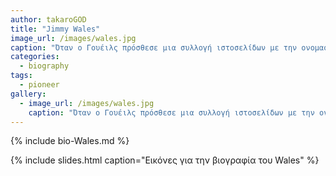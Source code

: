 ```yaml
---
author: takaroGOD
title: "Jimmy Wales"
image_url: /images/wales.jpg
caption: "Όταν ο Γουέιλς πρόσθεσε μια συλλογή ιστοσελίδων με την ονομασία «wikis» για να επιτρέψει σε οποιονδήποτε με πρόσβαση να συνεισφέρει και να τροποποιήσει το περιεχόμενο, το έργο μετονομάστηκε σε Wikipedia"
categories:
  - biography
tags:
  - pioneer
gallery:
  - image_url: /images/wales.jpg
    caption: "Όταν ο Γουέιλς πρόσθεσε μια συλλογή ιστοσελίδων με την ονομασία «wikis» για να επιτρέψει σε οποιονδήποτε με πρόσβαση να συνεισφέρει και να τροποποιήσει το περιεχόμενο, το έργο μετονομάστηκε σε Wikipedia"
---
```


{% include bio-Wales.md %}

{% include slides.html caption="Εικόνες για την βιογραφία του Wales" %}

